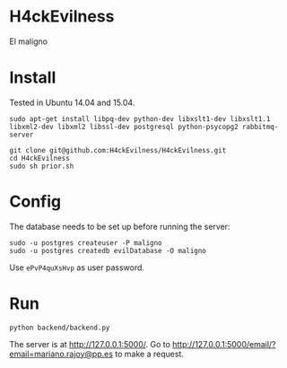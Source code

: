 # H4ckEvilness

El maligno


# Install

Tested in Ubuntu 14.04 and 15.04.

    sudo apt-get install libpq-dev python-dev libxslt1-dev libxslt1.1 libxml2-dev libxml2 libssl-dev postgresql python-psycopg2 rabbitmq-server  

    git clone git@github.com:H4ckEvilness/H4ckEvilness.git
    cd H4ckEvilness
    sudo sh prior.sh


# Config

The database needs to be set up before running the server:

    sudo -u postgres createuser -P maligno
    sudo -u postgres createdb evilDatabase -O maligno

Use `ePvP4quXsHvp` as user password.


# Run

    python backend/backend.py

The server is at http://127.0.0.1:5000/. Go to http://127.0.0.1:5000/email/?email=mariano.rajoy@pp.es to make a request.